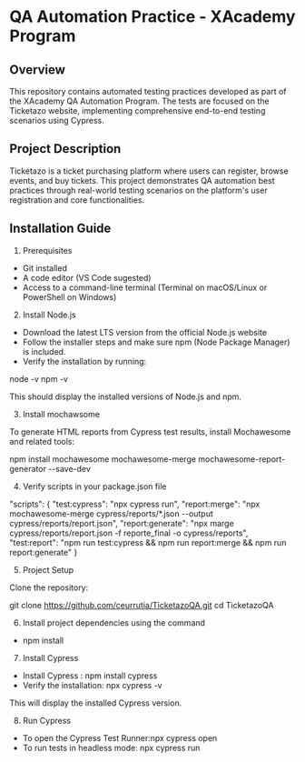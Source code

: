 # QA Automation Practice - XAcademy Program

## Overview

This repository contains automated testing practices developed as part of the XAcademy QA Automation Program. The tests are focused on the Ticketazo website, implementing comprehensive end-to-end testing scenarios using Cypress.

## Project Description

Ticketazo is a ticket purchasing platform where users can register, browse events, and buy tickets. This project demonstrates QA automation best practices through real-world testing scenarios on the platform's user registration and core functionalities.


## Installation Guide

1. Prerequisites
* Git installed
* A code editor (VS Code sugested)
* Access to a command-line terminal (Terminal on macOS/Linux or PowerShell on Windows)

2. Install Node.js

* Download the latest LTS version from the official Node.js website
* Follow the installer steps and make sure npm (Node Package Manager) is included.
* Verify the installation by running:

node -v
npm -v

This should display the installed versions of Node.js and npm.

3. Install mochawsome

To generate HTML reports from Cypress test results, install Mochawesome and related tools:

npm install mochawesome mochawesome-merge mochawesome-report-generator --save-dev

4. Verify scripts in your package.json file

"scripts": {
  "test:cypress": "npx cypress run",
  "report:merge": "npx mochawesome-merge cypress/reports/*.json --output cypress/reports/report.json",
  "report:generate": "npx marge cypress/reports/report.json -f reporte_final -o cypress/reports",
  "test:report": "npm run test:cypress && npm run report:merge && npm run report:generate"
}


5. Project Setup

Clone the repository:

git clone https://github.com/ceurrutia/TicketazoQA.git
cd TicketazoQA


6. Install project dependencies using the command

* npm install

7. Install Cypress

* Install Cypress : npm install cypress 
* Verify the installation: npx cypress -v

This will display the installed Cypress version.

8. Run Cypress

* To open the Cypress Test Runner:npx cypress open
* To run tests in headless mode: npx cypress run
